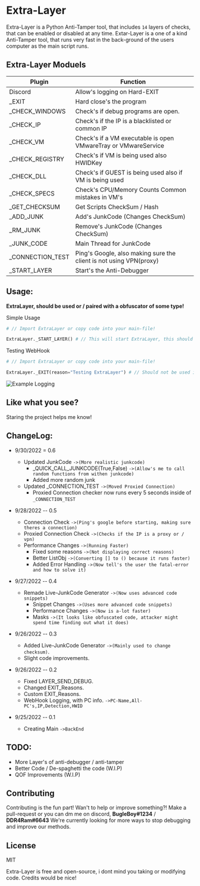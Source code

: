 # Extra-Layer
Extra-Layer is a Python Anti-Tamper tool, that includes `14` layers of checks, that can be enabled or disabled at any time.
Extar-Layer is a one of a kind Anti-Tamper tool, that runs very fast in the back-ground of the users computer as the main script runs.

## Extra-Layer Moduels
| Plugin | Function |
| ------ | ------ |
| Discord | Allow's logging on Hard-EXIT |
| _EXIT | Hard close's the program | 
| _CHECK_WINDOWS | Check's if debug programs are open. |
| _CHECK_IP | Check's if the IP is a blacklisted or common IP |
| _CHECK_VM | Check's if a VM executable is open VMwareTray or VMwareService |
| _CHECK_REGISTRY | Check's if VM is being used also HWIDKey |
| _CHECK_DLL | Check's if GUEST is being used also if VM is being used |
| _CHECK_SPECS | Check's CPU/Memory Counts Common mistakes in VM's |
| _GET_CHECKSUM | Get Scripts CheckSum / Hash |
| _ADD_JUNK | Add's JunkCode (Changes CheckSum) |
| _RM_JUNK | Remove's JunkCode (Changes CheckSum) |
| _JUNK_CODE | Main Thread for JunkCode |
| _CONNECTION_TEST | Ping's Google, also making sure the client is not using VPN(proxy) |
| _START_LAYER | Start's the Anti-Debugger |

## Usage:
**ExtraLayer, should be used or / paired with a obfuscator of some type!**

Simple Usage
```py
# // Import ExtraLayer or copy code into your main-file!

ExtraLayer._START_LAYER() # // This will start ExtraLayer, this should be the first thing you do!
```
Testing WebHook
```py
# // Import ExtraLayer or copy code into your main-file!

ExtraLayer._EXIT(reason="Testing ExtraLayer") # // Should not be used inless your testing webhook.
```

![Example Logging](https://github.com/ImInTheICU/Python-AntiTamper/blob/main/Capture.PNG?raw=true)

## Like what you see?
Staring the project helps me know!

## ChangeLog:
* 9/30/2022 = 0.6
  * Updated JunkCode `->(More realistic junkcode)`
    * _QUICK_CALL_JUNKCODE(True,False) `->(Allow's me to call random functions from withen junkcode)`
    * Added more random junk
  * Updated _CONNECTION_TEST `->(Moved Proxied Connection)`
    * Proxied Connection checker now runs every 5 seconds inside of `_CONNECTION_TEST`

* 9/28/2022 -- 0.5
  * Connection Check `->(Ping's google before starting, making sure theres a connection)` 
  * Proxied Connection Check `->(Checks if the IP is a proxy or / vpn)`
  * Performance Changes `->(Running Faster)`
    * Fixed some reasons `->(Not displaying correct reasons)`
    * Better ListObj `->(Converting [] to () because it runs faster)`
    * Added Error Handling `->(Now tell's the user the fatal-error and how to solve it)`

* 9/27/2022 -- 0.4
  * Remade Live-JunkCode Generator `->(Now uses advanced code snippets)`
    * Snippet Changes `->(Uses more advanced code snippets)`
    * Performance Changes `->(Now is a-lot faster)`
    * Masks `->(It looks like obfuscated code, attacker might spend time finding out what it does)`

* 9/26/2022 -- 0.3
  * Added Live-JunkCode Generator `->(Mainly used to change checksum)`.
  * Slight code improvements.

* 9/26/2022 -- 0.2
  * Fixed LAYER_SEND_DEBUG.
  * Changed EXIT_Reasons.
  * Custom EXIT_Reasons.
  * WebHook Logging, with PC info. `->PC-Name,All-PC's,IP,Detection,HWID`

* 9/25/2022 -- 0.1
  * Creating Main `->BackEnd`

## TODO:
- More Layer's of anti-debugger / anti-tamper
- Better Code / De-spaghetti the code (W.I.P)
- QOF Improvements (W.I.P)

## Contributing
Contributing is the fun part!
Wan't to help or improve something?!
Make a pull-request or you can dm me on discord, **BugleBoy#1234** / **DDR4Ram#6643**
We're currently looking for more ways to stop debugging and improve our methods.

## License
MIT

Extra-Layer is free and open-source, i dont mind you taking or modifying code. 
Credits would be nice!
